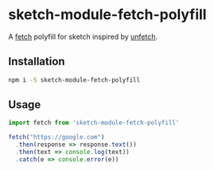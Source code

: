 # sketch-module-fetch-polyfill

A [fetch](https://developer.mozilla.org/en/docs/Web/API/Fetch_API) polyfill for sketch inspired by [unfetch](https://github.com/developit/unfetch).

## Installation

```bash
npm i -S sketch-module-fetch-polyfill
```

## Usage

```js
import fetch from 'sketch-module-fetch-polyfill'

fetch("https://google.com")
  .then(response => response.text())
  .then(text => console.log(text))
  .catch(e => console.error(e))
```
